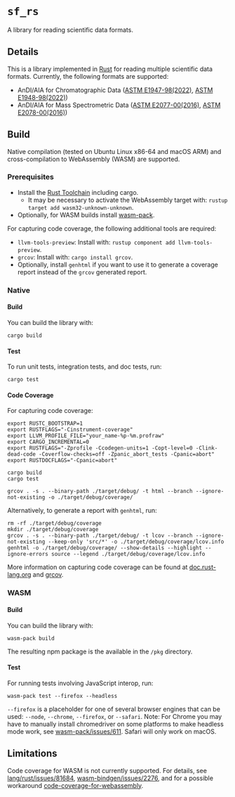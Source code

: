 # `sf_rs`

A library for reading scientific data formats.

## Details

This is a library implemented in [Rust](https://www.rust-lang.org/) for reading multiple scientific data formats. Currently, the following formats are supported:
* AnDI/AIA for Chromatographic Data ([ASTM E1947-98(2022)](https://www.astm.org/e1947-98r22.html), [ASTM E1948-98(2022)](https://www.astm.org/e1948-98r22.html))
* AnDI/AIA for Mass Spectrometric Data ([ASTM E2077-00(2016)](https://www.astm.org/e2077-00r16.html), [ASTM E2078-00(2016)](https://www.astm.org/e2078-00r16.html))

## Build

Native compilation (tested on Ubuntu Linux x86-64 and macOS ARM) and cross-compilation to WebAssembly (WASM) are supported.

### Prerequisites

* Install the [Rust Toolchain](https://www.rust-lang.org/tools/install) including cargo.
    * It may be necessary to activate the WebAssembly target with: `rustup target add wasm32-unknown-unknown`.
* Optionally, for WASM builds install [wasm-pack](https://rustwasm.github.io/wasm-pack/installer/).

For capturing code coverage, the following additional tools are required:
* `llvm-tools-preview`: Install with: `rustup component add llvm-tools-preview`.
* `grcov`: Install with: `cargo install grcov`.
* Optionally, install `genhtml` if you want to use it to generate a coverage report instead of the `grcov` generated report.

### Native

#### Build

You can build the library with:

```
cargo build
```

#### Test

To run unit tests, integration tests, and doc tests, run:

```
cargo test
```

#### Code Coverage

For capturing code coverage:

```
export RUSTC_BOOTSTRAP=1
export RUSTFLAGS="-Cinstrument-coverage"
export LLVM_PROFILE_FILE="your_name-%p-%m.profraw"
export CARGO_INCREMENTAL=0
export RUSTFLAGS="-Zprofile -Ccodegen-units=1 -Copt-level=0 -Clink-dead-code -Coverflow-checks=off -Zpanic_abort_tests -Cpanic=abort"
export RUSTDOCFLAGS="-Cpanic=abort"

cargo build
cargo test

grcov . -s . --binary-path ./target/debug/ -t html --branch --ignore-not-existing -o ./target/debug/coverage/
```

Alternatively, to generate a report with `genhtml`, run:

```
rm -rf ./target/debug/coverage
mkdir ./target/debug/coverage
grcov . -s . --binary-path ./target/debug/ -t lcov --branch --ignore-not-existing --keep-only 'src/*' -o ./target/debug/coverage/lcov.info
genhtml -o ./target/debug/coverage/ --show-details --highlight --ignore-errors source --legend ./target/debug/coverage/lcov.info
```

More information on capturing code coverage can be found at [doc.rust-lang.org](https://doc.rust-lang.org/rustc/instrument-coverage.html) and [grcov](https://github.com/mozilla/grcov).

### WASM

#### Build

You can build the library with:

```
wasm-pack build
```

The resulting npm package is the available in the `/pkg` directory.

#### Test

For running tests involving JavaScript interop, run:

```
wasm-pack test --firefox --headless
```

`--firefox` is a placeholder for one of several browser engines that can be used: `--node`, `--chrome`, `--firefox`, or `--safari`. Note: For Chrome you may have to manually install chromedriver on some platforms to make headless mode work, see [wasm-pack/issues/611](https://github.com/rustwasm/wasm-pack/issues/611). Safari will only work on macOS.

## Limitations

Code coverage for WASM is not currently supported. For details, see [lang/rust/issues/81684](https://github.com/rust-lang/rust/issues/81684), [wasm-bindgen/issues/2276](https://github.com/rustwasm/wasm-bindgen/issues/2276), and for a possible workaround [code-coverage-for-webassembly](https://github.com/hknio/code-coverage-for-webassembly).
